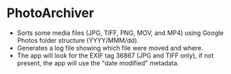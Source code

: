 # PhotoArchiver
- Sorts some media files (JPG, TIFF, PNG, MOV, and MP4) using Google Photos folder structure (YYYY/MMM/dd).
- Generates a log file showing which file were moved and where.
- The app will look for the EXIF tag 36867 (JPG and TIFF only), if not present, the app will use the "date modified" metadata.
